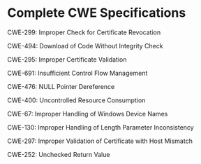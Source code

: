 

# Complete CWE Specifications

CWE-299: Improper Check for Certificate Revocation

CWE-494: Download of Code Without Integrity Check

CWE-295: Improper Certificate Validation

CWE-691: Insufficient Control Flow Management

CWE-476: NULL Pointer Dereference

CWE-400: Uncontrolled Resource Consumption

CWE-67: Improper Handling of Windows Device Names

CWE-130: Improper Handling of Length Parameter Inconsistency

CWE-297: Improper Validation of Certificate with Host Mismatch

CWE-252: Unchecked Return Value
